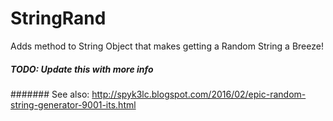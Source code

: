 # StringRand
Adds method to String Object that makes getting a Random String a Breeze!


##### TODO: Update this with more info

####### See also: http://spyk3lc.blogspot.com/2016/02/epic-random-string-generator-9001-its.html

